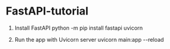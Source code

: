 # FastAPI-tutorial

1. Install FastAPI
    python -m pip install fastapi uvicorn

2. Run the app with Uvicorn server
    uvicorn main:app --reload

